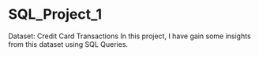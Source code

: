 # SQL_Project_1
Dataset: Credit Card Transactions
In this project, I have gain some insights from this dataset using SQL Queries.
